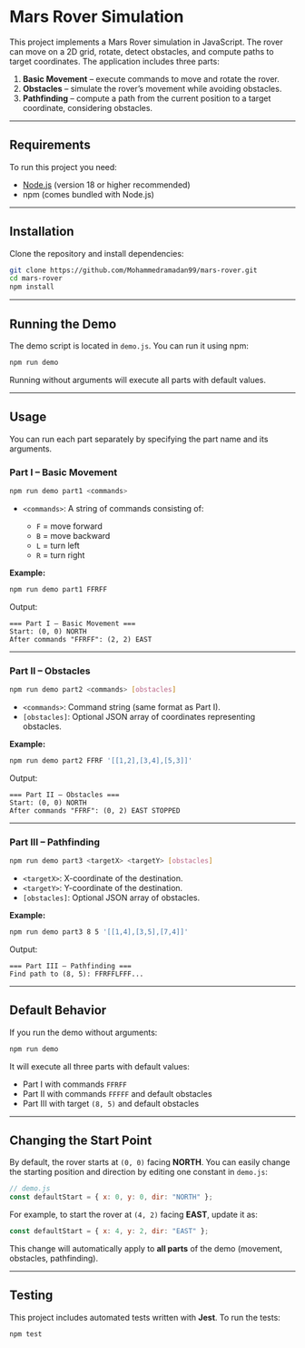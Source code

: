 # Mars Rover Simulation

This project implements a Mars Rover simulation in JavaScript. The rover can move on a 2D grid, rotate, detect obstacles, and compute paths to target coordinates. The application includes three parts:

1. **Basic Movement** – execute commands to move and rotate the rover.
2. **Obstacles** – simulate the rover’s movement while avoiding obstacles.
3. **Pathfinding** – compute a path from the current position to a target coordinate, considering obstacles.

---

## Requirements

To run this project you need:

- [Node.js](https://nodejs.org/) (version 18 or higher recommended)
- npm (comes bundled with Node.js)

---

## Installation

Clone the repository and install dependencies:

```bash
git clone https://github.com/Mohammedramadan99/mars-rover.git
cd mars-rover
npm install
````

---

## Running the Demo

The demo script is located in `demo.js`. You can run it using npm:

```bash
npm run demo
```

Running without arguments will execute all parts with default values.

---

## Usage

You can run each part separately by specifying the part name and its arguments.

### Part I – Basic Movement

```bash
npm run demo part1 <commands>
```

* `<commands>`: A string of commands consisting of:

  * `F` = move forward
  * `B` = move backward
  * `L` = turn left
  * `R` = turn right

**Example:**

```bash
npm run demo part1 FFRFF
```

Output:

```
=== Part I – Basic Movement ===
Start: (0, 0) NORTH
After commands "FFRFF": (2, 2) EAST
```

---

### Part II – Obstacles

```bash
npm run demo part2 <commands> [obstacles]
```

* `<commands>`: Command string (same format as Part I).
* `[obstacles]`: Optional JSON array of coordinates representing obstacles.

**Example:**

```bash
npm run demo part2 FFRF '[[1,2],[3,4],[5,3]]'
```

Output:

```
=== Part II – Obstacles ===
Start: (0, 0) NORTH
After commands "FFRF": (0, 2) EAST STOPPED
```

---

### Part III – Pathfinding

```bash
npm run demo part3 <targetX> <targetY> [obstacles]
```

* `<targetX>`: X-coordinate of the destination.
* `<targetY>`: Y-coordinate of the destination.
* `[obstacles]`: Optional JSON array of obstacles.

**Example:**

```bash
npm run demo part3 8 5 '[[1,4],[3,5],[7,4]]'
```

Output:

```
=== Part III – Pathfinding ===
Find path to (8, 5): FFRFFLFFF...
```

---

## Default Behavior

If you run the demo without arguments:

```bash
npm run demo
```

It will execute all three parts with default values:

* Part I with commands `FFRFF`
* Part II with commands `FFFFF` and default obstacles
* Part III with target `(8, 5)` and default obstacles

---

## Changing the Start Point

By default, the rover starts at `(0, 0)` facing **NORTH**.
You can easily change the starting position and direction by editing one constant in `demo.js`:

```js
// demo.js
const defaultStart = { x: 0, y: 0, dir: "NORTH" };
```

For example, to start the rover at `(4, 2)` facing **EAST**, update it as:

```js
const defaultStart = { x: 4, y: 2, dir: "EAST" };
```

This change will automatically apply to **all parts** of the demo (movement, obstacles, pathfinding).

---

## Testing

This project includes automated tests written with **Jest**.
To run the tests:

```bash
npm test
```